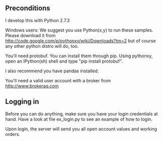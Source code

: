 Preconditions-------------I develop this with Python 2.7.3Windows users: We suggest you use Python(x,y) to run these samples. Please download it from http://code.google.com/p/pythonxy/wiki/Downloads?tm=2  but of course any other python distro will do, too. You'll need protobuf. You can install them through pip. Using pythonxy, open an IPython(sh) shell and type "pip install protobuf". I also recommend you have pandas installed. You'll need a valid user account with a broker from http://www.brokeraq.com Logging in----------Before you can do anything, make sure you have your login credentials at hand. Have a look at file ex_login.py to see an example of how to login.Upon login, the server will send you all open account values and working orders. 
